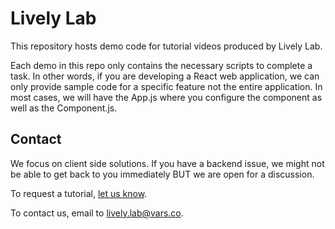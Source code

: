# Lively Lab
This repository hosts demo code for tutorial videos produced by Lively Lab. 

Each demo in this repo only contains the necessary scripts to complete a task. In other words, if you are developing a React web application, we can only provide sample code for a specific feature not the entire application. In most cases, we will have the App.js where you configure the component as well as the Component.js. 

Contact
-----

We focus on client side solutions. If you have a backend issue, we might not be able to get back to you immediately BUT we are open for a discussion.

To request a tutorial, [let us know](https://docs.google.com/forms/d/e/1FAIpQLScscPFZVxkH6hmHLAqXBbzXlPYP1TXhXLrC-z2XgTr3MyRHpg/viewform).

To contact us, email to lively.lab@vars.co. 